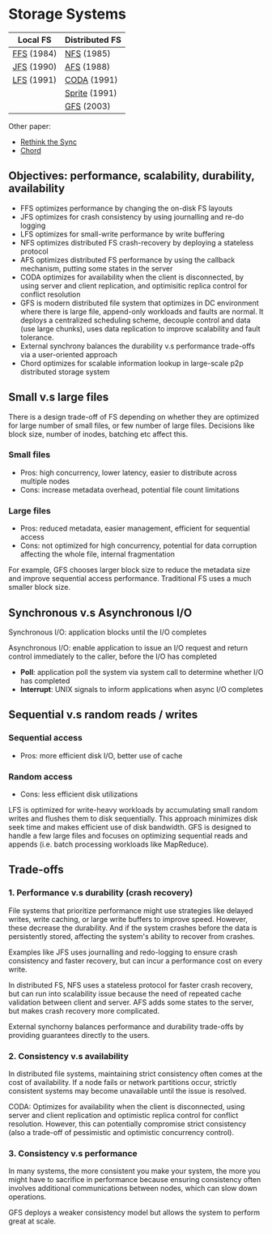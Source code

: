  # Storage Systems 
| Local FS  | Distributed FS |
| ------------- | ------------- |
| [FFS](https://github.com/lynnliu030/os-prelim/blob/main/storage/ffs.md) (1984) | [NFS](https://github.com/lynnliu030/os-prelim/blob/main/storage/nfs.md) (1985) |
| [JFS](https://github.com/lynnliu030/os-prelim/blob/main/storage/crash_consistency_jfs.md) (1990) | [AFS](https://github.com/lynnliu030/os-prelim/blob/main/storage/afs.md) (1988) |
|  [LFS](https://github.com/lynnliu030/os-prelim/blob/main/storage/lfs.md) (1991) | [CODA](https://github.com/lynnliu030/os-prelim/blob/main/storage/coda.md) (1991) | 
|  | [Sprite](https://github.com/lynnliu030/os-prelim/blob/main/cluster_computing/sprite.md) (1991) |
|  | [GFS](https://github.com/lynnliu030/os-prelim/blob/main/storage/gfs.md) (2003)|

Other paper:
* [Rethink the Sync](https://github.com/lynnliu030/os-prelim/blob/main/storage/rethink_sync.md)
* [Chord](https://github.com/lynnliu030/os-prelim/blob/main/storage/chord.md)
  
## Objectives: performance, scalability, durability, availability
* FFS optimizes performance by changing the on-disk FS layouts
* JFS optimizes for crash consistency by using journalling and re-do logging
* LFS optimizes for small-write performance by write buffering
* NFS optimizes distributed FS crash-recovery by deploying a stateless protocol
* AFS optimizes distributed FS performance by using the callback mechanism, putting some states in the server
* CODA optimizes for availability when the client is disconnected, by using server and client replication, and optimisitic replica control for conflict resolution
* GFS is modern distributed file system that optimizes in DC environment where there is large file, append-only workloads and faults are normal. It deploys a centralized scheduling scheme, decouple control and data (use large chunks), uses data replication to improve scalability and fault tolerance.
* External synchrony balances the durability v.s performance trade-offs via a user-oriented approach
* Chord optimizes for scalable information lookup in large-scale p2p distributed storage system 

## Small v.s large files 
There is a design trade-off of FS depending on whether they are optimized for large number of small files, or few number of large files. Decisions like block size, number of inodes, batching etc affect this. 

### Small files 
* Pros: high concurrency, lower latency, easier to distribute across multiple nodes
* Cons: increase metadata overhead, potential file count limitations

### Large files
* Pros: reduced metadata, easier management, efficient for sequential access
* Cons: not optimized for high concurrency, potential for data corruption affecting the whole file, internal fragmentation 

For example, GFS chooses larger block size to reduce the metadata size and improve sequential access performance. Traditional FS uses a much smaller block size. 

## Synchronous v.s Asynchronous I/O 
Synchronous I/O: application blocks until the I/O completes

Asynchronous I/O: enable application to issue an I/O request and return control immediately to the caller, before the I/O has completed
* **Poll**: application poll the system via system call to determine whether I/O has completed
* **Interrupt**: UNIX signals to inform applications when async I/O completes
  
## Sequential v.s random reads / writes 
### Sequential access 
* Pros: more efficient disk I/O, better use of cache
### Random access 
* Cons: less efficient disk utilizations

LFS is optimized for write-heavy workloads by accumulating small random writes and flushes them to disk sequentially. This approach minimizes disk seek time and makes efficient use of disk bandwidth. GFS is designed to handle a few large files and focuses on optimizing sequential reads and appends (i.e. batch processing workloads like MapReduce). 

## Trade-offs 
### 1. Performance v.s durability (crash recovery) 
File systems that prioritize performance might use strategies like delayed writes, write caching, or large write buffers to improve speed. However, these decrease the durability. And if the system crashes before the data is persistently stored, affecting the system's ability to recover from crashes.

Examples like JFS uses journalling and redo-logging to ensure crash consistency and faster recovery, but can incur a performance cost on every write.

In distributed FS, NFS uses a stateless protocol for faster crash recovery, but can run into scalability issue because the need of repeated cache validation between client and server. AFS adds some states to the server, but makes crash recovery more complicated. 

External synchorny balances performance and durability trade-offs by providing guarantees directly to the users. 

### 2. Consistency v.s availability 
In distributed file systems, maintaining strict consistency often comes at the cost of availability. If a node fails or network partitions occur, strictly consistent systems may become unavailable until the issue is resolved.

CODA: Optimizes for availability when the client is disconnected, using server and client replication and optimistic replica control for conflict resolution. However, this can potentially compromise strict consistency (also a trade-off of pessimistic and optimistic concurrency control). 

### 3. Consistency v.s performance 
In many systems, the more consistent you make your system, the more you might have to sacrifice in performance because ensuring consistency often involves additional communications between nodes, which can slow down operations.

GFS deploys a weaker consistency model but allows the system to perform great at scale. 

